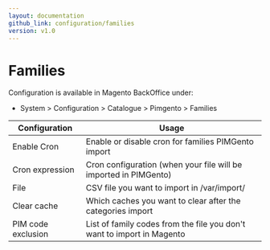 ```yaml
---
layout: documentation
github_link: configuration/families
version: v1.0
---
```


**Families**
===========

Configuration is available in Magento BackOffice under:
* System > Configuration > Catalogue > Pimgento > Families


| Configuration      | Usage                                                                  |
|--------------------|------------------------------------------------------------------------|
| Enable Cron        | Enable or disable cron for families PIMGento import                    |
| Cron expression    | Cron configuration (when your file will be imported in PIMGento)       |
| File               | CSV file you want to import in /var/import/                            |
| Clear cache        | Which caches you want to clear after the categories import             |
| PIM code exclusion | List of family codes from the file you don't want to import in Magento |